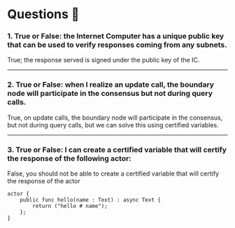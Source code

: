 # Questions 🙋
### 1. **True or False: the Internet Computer has a unique public key that can be used to verify responses coming from any subnets.**
True; the response served is signed under the public key of the IC.

---
### **2. True or False: when I realize an update call, the boundary node will participate in the consensus but not during query calls.**
True, on update calls, the boundary node will participate in the consensus, but not during query calls, but we can solve this using certified variables.

---
### **3. True or False: I can create a certified variable that will certify the response of the following actor:**
False, you should not be able to create a certified variable that will certify the response of the actor
```
actor {
    public func hello(name : Text) : async Text {
        return ("hello # name");
    };
}
```